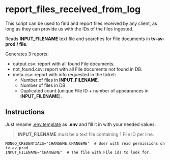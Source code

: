 # report_files_received_from_log

This script can be used to find and report files received by any client, as long as they can
provide us with the IDs of the files ingested.

Reads **INPUT_FILENAME** text file and searches for File documents in **tv-av-prod / file**.

Generates 3 reports:
- output.csv: report with all found File documents.
- not_found.csv: report with all File documents not found in DB.
- meta.csv: report with info requested in the ticket:
    - Number of files in **INPUT_FILENAME**.
    - Number of files in DB.
    - Duplicated count (unique File ID + number of appearances in **INPUT_FILENAME**).

## Instructions

Just rename [.env.template](.env.template) as **.env** and fill it in with
your needed values.

> **INPUT_FILENAME** must be a text file containing 1 File ID per line.

```dotenv
MONGO_CREDENTIALS="CHANGEME:CHANGEME"  # User with read permissions on tv-av-prod
INPUT_FILENAME="CHANGEME"  # The file with File ids to look for.
```